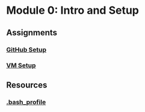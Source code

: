 # Module 0: Intro and Setup

## Assignments
### [GitHub Setup](assignments/github_setup.md)
### [VM Setup](assignments/vm_setup.md)

## Resources
### [.bash_profile](resources/.bash_profile) 

